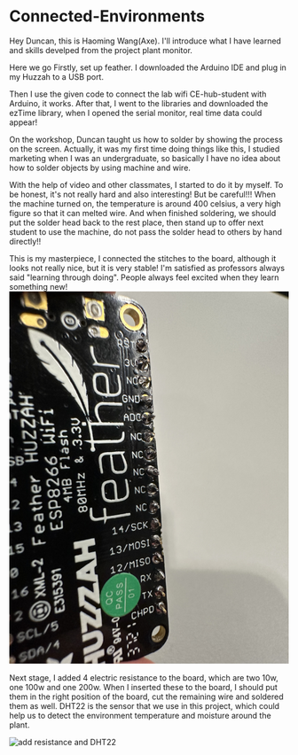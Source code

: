 # Connected-Environments
Hey Duncan, this is Haoming Wang(Axe). I'll introduce what I have learned and skills develped from the project plant monitor.

Here we go
Firstly, set up feather. I downloaded the Arduino IDE and plug in my Huzzah to a USB port.

Then I use the given code to connect the lab wifi CE-hub-student with Arduino, it works.
After that, I went to the libraries and downloaded the ezTime library, when I opened the serial monitor, real time data could appear!


On the workshop, Duncan taught us how to solder by showing the process on the screen. Actually, it was my first time doing things like this, I studied marketing when I was an undergraduate, so basically I have no idea about how to solder objects by using machine and wire.

With the help of video and other classmates, I started to do it by myself. To be honest, it's not really hard and also interesting! 
But be careful!!! 
When the machine turned on, the temperature is around 400 celsius, a very high figure so that it can melted wire. And when finished soldering, we should put the solder head back to the rest place, then stand up to offer next student to use the machine, do not pass the solder head to others by hand directly!!

This is my masterpiece, I connected the stitches to the board, although it looks not really nice, but it is very stable! I'm satisfied as professors always said "learning through doing". People always feel excited when they learn something new!
![soldering](/pictures/soldering.jpg)

Next stage, I added 4 electric resistance to the board, which are two 10w, one 100w and one 200w. When I inserted these to the board, I should put them in the right position of the board, cut the remaining wire and soldered them as well. DHT22 is the sensor that we use in this project, which could help us to detect the environment temperature and moisture around the plant.

![add resistance and DHT22](/pictures/add-resistance-and-DHT22.jpg)

